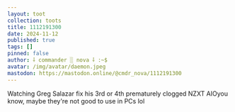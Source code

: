 ```yaml
---
layout: toot
collection: toots
title: 1112191300
date: 2024-11-12
published: true
tags: []
pinned: false
author: ⸸ commander ░ nova ⸸ :~$
avatar: /img/avatar/daemon.jpeg
mastodon: https://mastodon.online/@cmdr_nova/1112191300
---
```


Watching Greg Salazar fix his 3rd or 4th prematurely clogged NZXT AIOyou know, maybe they're not good to use in PCs lol
